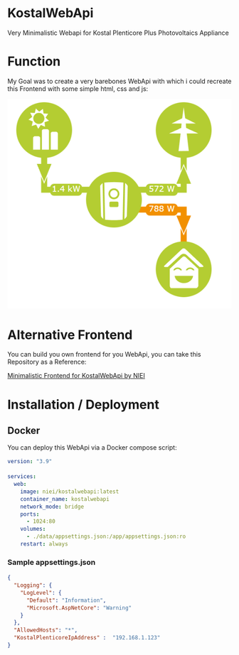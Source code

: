 # KostalWebApi
Very Minimalistic Webapi for Kostal Plenticore Plus Photovoltaics Appliance

# Function

My Goal was to create a very barebones WebApi with which i could recreate this Frontend with some simple html, css and js:

![Ugly Frontend](img/ugly_frontend.png)

# Alternative Frontend

You can build you own frontend for you WebApi, you can take this Repository as a Reference:

[Minimalistic Frontend for KostalWebApi by NIEI](https://github.com/0xNIEI/KostalWebApiFrontend)

# Installation / Deployment

## Docker
You can deploy this WebApi via a Docker compose script:
```yaml
version: "3.9"

services:
  web:
    image: niei/kostalwebapi:latest
    container_name: kostalwebapi
    network_mode: bridge
    ports:
      - 1024:80
    volumes:
      - ./data/appsettings.json:/app/appsettings.json:ro
    restart: always
```
### Sample appsettings.json
```json
{
  "Logging": {
    "LogLevel": {
      "Default": "Information",
      "Microsoft.AspNetCore": "Warning"
    }
  },
  "AllowedHosts": "*",
  "KostalPlenticoreIpAddress" :  "192.168.1.123"
}
```
